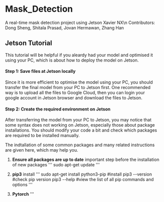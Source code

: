 # Mask_Detection
A real-time mask detection project using Jetson Xavier NX\n
Contributors: Dong Sheng, Shitala Prasad, Jovan Hermawan, Zhang Han

## Jetson Tutorial
This tutorial will be helpful if you aleardy had your model and optimised it using your PC, which is about how to deploy the model on Jetson.

#### Step 1: Save files at Jetson locally
Since it is more efficient to optimise the model using your PC, you should transfer the final model from your PC to Jetson first. One recommended way is to upload all the files to Google Cloud, then you can login your google account in Jetson browser and download the files to Jetson.

#### Step 2: Create the required environment on Jetson
After transferring the model from your PC to Jetson, you may notice that some syntax does not working on Jetson, especially those about package installations. You should modify your code a bit and check which packages are required to be installed manually.

The indtallation of some common packages and many related instructions are given here, which may help you.

1. **Ensure all packages are up to date**
important step before the installation of new packages
'''
sudo apt-get update
'''

2. **pip3**
install
'''
sudo apt-get install python3-pip  #install
pip3 --version  #check pip version
pip3 --help  #view the list of all pip commands and options
'''

2. **Pytorch**
'''



